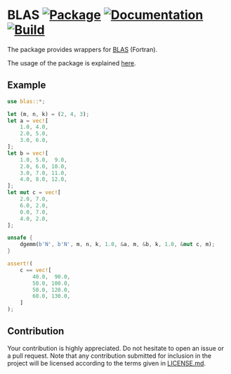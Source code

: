 # BLAS [![Package][package-img]][package-url] [![Documentation][documentation-img]][documentation-url] [![Build][build-img]][build-url]

The package provides wrappers for [BLAS] (Fortran).

The usage of the package is explained [here][usage].

## Example

```rust
use blas::*;

let (m, n, k) = (2, 4, 3);
let a = vec![
    1.0, 4.0,
    2.0, 5.0,
    3.0, 6.0,
];
let b = vec![
    1.0, 5.0,  9.0,
    2.0, 6.0, 10.0,
    3.0, 7.0, 11.0,
    4.0, 8.0, 12.0,
];
let mut c = vec![
    2.0, 7.0,
    6.0, 2.0,
    0.0, 7.0,
    4.0, 2.0,
];

unsafe {
    dgemm(b'N', b'N', m, n, k, 1.0, &a, m, &b, k, 1.0, &mut c, m);
}

assert!(
    c == vec![
        40.0,  90.0,
        50.0, 100.0,
        50.0, 120.0,
        60.0, 130.0,
    ]
);
```

## Contribution

Your contribution is highly appreciated. Do not hesitate to open an issue or a
pull request. Note that any contribution submitted for inclusion in the project
will be licensed according to the terms given in [LICENSE.md](LICENSE.md).

[blas]: https://en.wikipedia.org/wiki/BLAS
[usage]: https://blas-lapack-rs.github.io/usage

[build-img]: https://travis-ci.org/blas-lapack-rs/blas.svg?branch=master
[build-url]: https://travis-ci.org/blas-lapack-rs/blas
[documentation-img]: https://docs.rs/blas/badge.svg
[documentation-url]: https://docs.rs/blas
[package-img]: https://img.shields.io/crates/v/blas.svg
[package-url]: https://crates.io/crates/blas
